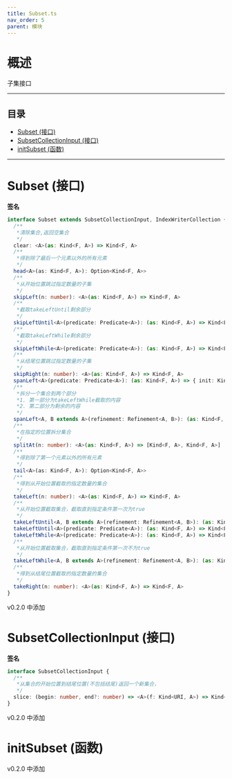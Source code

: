 ```yaml
---
title: Subset.ts
nav_order: 5
parent: 模块
---
```


# 概述

子集接口

---

<h2 class="text-delta">目录</h2>

- [Subset (接口)](#subset-%E6%8E%A5%E5%8F%A3)
- [SubsetCollectionInput (接口)](#subsetcollectioninput-%E6%8E%A5%E5%8F%A3)
- [initSubset (函数)](#initsubset-%E5%87%BD%E6%95%B0)

---

# Subset (接口)

**签名**

```ts
interface Subset extends SubsetCollectionInput, IndexWriterCollection {
  /**
   *清除集合,返回空集合
   */
  clear: <A>(as: Kind<F, A>) => Kind<F, A>
  /**
   *得到除了最后一个元素以外的所有元素
   */
  head<A>(as: Kind<F, A>): Option<Kind<F, A>>
  /**
   *从开始位置跳过指定数量的子集
   */
  skipLeft(n: number): <A>(as: Kind<F, A>) => Kind<F, A>
  /**
   *截取takeLeftUntil剩余部分
   */
  skipLeftUntil<A>(predicate: Predicate<A>): (as: Kind<F, A>) => Kind<F, A>
  /**
   *截取takeLeftWhile剩余部分
   */
  skipLeftWhile<A>(predicate: Predicate<A>): (as: Kind<F, A>) => Kind<F, A>
  /**
   *从结尾位置跳过指定数量的子集
   */
  skipRight(n: number): <A>(as: Kind<F, A>) => Kind<F, A>
  spanLeft<A>(predicate: Predicate<A>): (as: Kind<F, A>) => { init: Kind<F, A>; rest: Kind<F, A> }
  /**
   *拆分一个集合到两个部分
   *1. 第一部分为takeLeftWhile截取的内容
   *2. 第二部分为剩余的内容
   */
  spanLeft<A, B extends A>(refinement: Refinement<A, B>): (as: Kind<F, A>) => { init: Kind<F, A>; rest: Kind<F, A> }
  /**
   *在指定的位置拆分集合
   */
  splitAt(n: number): <A>(as: Kind<F, A>) => [Kind<F, A>, Kind<F, A>]
  /**
   *得到除了第一个元素以外的所有元素
   */
  tail<A>(as: Kind<F, A>): Option<Kind<F, A>>
  /**
   *得到从开始位置截取的指定数量的集合
   */
  takeLeft(n: number): <A>(as: Kind<F, A>) => Kind<F, A>
  /**
   *从开始位置截取集合，截取直到指定条件第一次为true
   */
  takeLeftUntil<A, B extends A>(refinement: Refinement<A, B>): (as: Kind<F, A>) => Kind<F, B>
  takeLeftUntil<A>(predicate: Predicate<A>): (as: Kind<F, A>) => Kind<F, A>
  takeLeftWhile<A>(predicate: Predicate<A>): (as: Kind<F, A>) => Kind<F, A>
  /**
   *从开始位置截取集合，截取直到指定条件第一次不为true
   */
  takeLeftWhile<A, B extends A>(refinement: Refinement<A, B>): (as: Kind<F, A>) => Kind<F, B>
  /**
   *得到从结尾位置截取的指定数量的集合
   */
  takeRight(n: number): <A>(as: Kind<F, A>) => Kind<F, A>
}
```

v0.2.0 中添加

# SubsetCollectionInput (接口)

**签名**

```ts
interface SubsetCollectionInput {
  /**
   *从集合的开始位置到结尾位置(不包括结尾)返回一个新集合，
   */
  slice: (begin: number, end?: number) => <A>(f: Kind<URI, A>) => Kind<URI, A>
}
```

v0.2.0 中添加

# initSubset (函数)

v0.2.0 中添加
